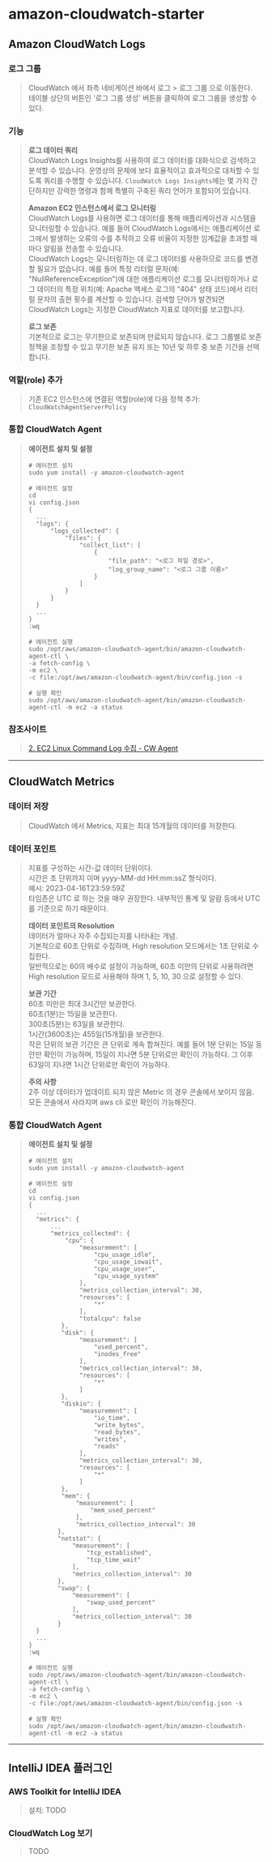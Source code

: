 # amazon-cloudwatch-starter

## Amazon CloudWatch Logs
### 로그 그룹
> CloudWatch 에서 좌측 네비게이션 바에서 로그 > 로그 그룹 으로 이동한다.  
> 테이블 상단의 버튼인 '로그 그룹 생성' 버튼을 클릭하여 로그 그룹을 생성할 수 있다.

### 기능
> **로그 데이터 쿼리**   
> CloudWatch Logs Insights를 사용하여 로그 데이터를 대화식으로 검색하고 분석할 수 있습니다. 
> 운영상의 문제에 보다 효율적이고 효과적으로 대처할 수 있도록 쿼리를 수행할 수 있습니다. 
> `CloudWatch Logs Insights`에는 몇 가지 간단하지만 강력한 명령과 함께 특별히 구축된 쿼리 언어가 포함되어 있습니다.  
> 
> **Amazon EC2 인스턴스에서 로그 모니터링**   
> CloudWatch Logs를 사용하면 로그 데이터를 통해 애플리케이션과 시스템을 모니터링할 수 있습니다. 
> 예를 들어 CloudWatch Logs에서는 애플리케이션 로그에서 발생하는 오류의 수를 추적하고 오류 비율이 지정한 임계값을 초과할 때마다 알림을 전송할 수 있습니다.  
> CloudWatch Logs는 모니터링하는 데 로그 데이터를 사용하므로 코드를 변경할 필요가 없습니다. 
> 예를 들어 특정 리터럴 문자(예: "NullReferenceException")에 대한 애플리케이션 로그를 모니터링하거나 
> 로그 데이터의 특정 위치(예: Apache 액세스 로그의 "404" 상태 코드)에서 리터럴 문자의 출현 횟수를 계산할 수 있습니다. 
> 검색할 단어가 발견되면 CloudWatch Logs는 지정한 CloudWatch 지표로 데이터를 보고합니다.
> 
> **로그 보존**   
> 기본적으로 로그는 무기한으로 보존되며 만료되지 않습니다. 로그 그룹별로 보존 정책을 조정할 수 있고 무기한 보존 유지 또는 10년 및 하루 중 보존 기간을 선택합니다.

### 역할(role) 추가
> 기존 EC2 인스턴스에 연결된 역할(role)에 다음 정책 추가: `CloudWatchAgentServerPolicy`

### 통합 CloudWatch Agent 
> **에이전트 설치 및 설정**    
> ```shell
> # 에이전트 설치  
> sudo yum install -y amazon-cloudwatch-agent
> 
> # 에이전트 설정
> cd 
> vi config.json
> {
>   ...
> 	"logs": {
> 		"logs_collected": {
> 			"files": {
> 				"collect_list": [
> 					{
> 						"file_path": "<로그 파일 경로>",
> 						"log_group_name": "<로그 그룹 이름>"
> 					}
> 				]
> 			}
> 		}
> 	}
>   ...
> }
> :wq
> 
> # 에이전트 실행
> sudo /opt/aws/amazon-cloudwatch-agent/bin/amazon-cloudwatch-agent-ctl \
> -a fetch-config \
> -m ec2 \
> -c file:/opt/aws/amazon-cloudwatch-agent/bin/config.json -s
> 
> # 실행 확인
> sudo /opt/aws/amazon-cloudwatch-agent/bin/amazon-cloudwatch-agent-ctl -m ec2 -a status
> ```

### 참조사이트
> [2. EC2 Linux Command Log 수집 - CW Agent](https://aws-diary.tistory.com/74)  

---

## CloudWatch Metrics
### 데이터 저장
> CloudWatch 에서 Metrics, 지표는 최대 15개월의 데이터를 저장한다.  

### 데이터 포인트
> 지표를 구성하는 시간-값 데이터 단위이다.  
> 시간은 초 단위까지 이며 yyyy-MM-dd HH:mm:ssZ 형식이다.   
> 예시: 2023-04-16T23:59:59Z  
> 타임존은 UTC 로 하는 것을 매우 권장한다. 내부적인 통계 및 알람 등에서 UTC 를 기준으로 하기 때문이다.  
> 
> **데이터 포인트의 Resolution**  
> 데이터가 얼마나 자주 수집되는지를 나타내는 개념.  
> 기본적으로 60초 단위로 수집하며, High resolution 모드에서는 1초 단위로 수집한다.  
> 일반적으로는 60의 배수로 설정이 가능하며, 60초 미만의 단위로 사용하려면 High resolution 모드로 사용해야 하며 1, 5, 10, 30 으로 설정할 수 있다.   
> 
> **보관 기간**  
> 60초 미만은 최대 3시간만 보관한다.  
> 60초(1분)는 15일을 보관한다.   
> 300초(5분)는 63일을 보관한다.    
> 1시간(3600초)는 455일(15개월)을 보관한다.  
> 작은 단위의 보관 기간은 큰 단위로 계속 합쳐진다. 예를 들어 1분 단위는 15일 동안만 확인이 가능하며, 15일이 지나면 5분 단위로만 확인이 가능하다.
> 그 이후 63일이 지나면 1시간 단위로만 확인이 가능하다.  
> 
> **주의 사항**  
> 2주 이상 데이터가 업데이트 되지 않은 Metric 의 경우 콘솔에서 보이지 않음.  
> 모든 콘솔에서 사라지며 aws cli 로만 확인이 가능해진다.  
> 

### 통합 CloudWatch Agent
> **에이전트 설치 및 설정**  
> ```shell
> # 에이전트 설치  
> sudo yum install -y amazon-cloudwatch-agent
> 
> # 에이전트 설정
> cd 
> vi config.json
> {
>   ...
>   "metrics": {
>       ...
>       "metrics_collected": {
>           "cpu": {
>               "measurement": [
>                   "cpu_usage_idle",
>                   "cpu_usage_iowait",
>                   "cpu_usage_user",
>                   "cpu_usage_system"
>               ],
>               "metrics_collection_interval": 30,
>               "resources": [
>                   "*"
>               ],
>               "totalcpu": false
>          },
>          "disk": {
>               "measurement": [
>                   "used_percent",
>                   "inodes_free"
>               ],
>               "metrics_collection_interval": 30,
>               "resources": [
>                   "*"
>               ]
>          },
>          "diskio": {
>               "measurement": [
>                   "io_time",
>                   "write_bytes",
>                   "read_bytes",
>                   "writes",
>                   "reads"
>               ],
>               "metrics_collection_interval": 30,
>               "resources": [
>                   "*"
>               ]
>          },
>          "mem": {
>              "measurement": [
>                  "mem_used_percent"
>              ],
>              "metrics_collection_interval": 30
>         },
>         "netstat": {
>             "measurement": [
>                 "tcp_established",
>                 "tcp_time_wait"
>             ],
>             "metrics_collection_interval": 30
>         },
>         "swap": {
>             "measurement": [ 
>                 "swap_used_percent"
>             ],
>             "metrics_collection_interval": 30
>         }
>   }
>   ...
> }
> :wq
> 
> # 에이전트 실행
> sudo /opt/aws/amazon-cloudwatch-agent/bin/amazon-cloudwatch-agent-ctl \
> -a fetch-config \
> -m ec2 \
> -c file:/opt/aws/amazon-cloudwatch-agent/bin/config.json -s
> 
> # 실행 확인
> sudo /opt/aws/amazon-cloudwatch-agent/bin/amazon-cloudwatch-agent-ctl -m ec2 -a status
> ```

---

## IntelliJ IDEA 플러그인
### AWS Toolkit for IntelliJ IDEA
> 설치: TODO

### CloudWatch Log 보기
> TODO
